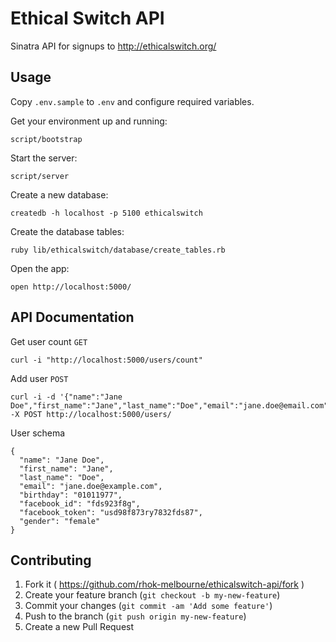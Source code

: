 # Ethical Switch API

Sinatra API for signups to http://ethicalswitch.org/

## Usage

Copy `.env.sample` to `.env` and configure required variables.

Get your environment up and running:

    script/bootstrap

Start the server:

    script/server

Create a new database:

    createdb -h localhost -p 5100 ethicalswitch

Create the database tables:
    
    ruby lib/ethicalswitch/database/create_tables.rb

Open the app:

    open http://localhost:5000/

## API Documentation

Get user count `GET`

    curl -i "http://localhost:5000/users/count"

Add user `POST`

    curl -i -d '{"name":"Jane Doe","first_name":"Jane","last_name":"Doe","email":"jane.doe@email.com","birthday":"01011977","gender":"female","facebook_id":"fds923f8g","facebook_token":"usd98f873ry7832fds87"}' -X POST http://localhost:5000/users/

User schema

```
{
  "name": "Jane Doe",
  "first_name": "Jane",
  "last_name": "Doe",
  "email": "jane.doe@example.com",
  "birthday": "01011977",
  "facebook_id": "fds923f8g",
  "facebook_token": "usd98f873ry7832fds87",
  "gender": "female"
}
```

## Contributing

1. Fork it ( https://github.com/rhok-melbourne/ethicalswitch-api/fork )
2. Create your feature branch (`git checkout -b my-new-feature`)
3. Commit your changes (`git commit -am 'Add some feature'`)
4. Push to the branch (`git push origin my-new-feature`)
5. Create a new Pull Request
